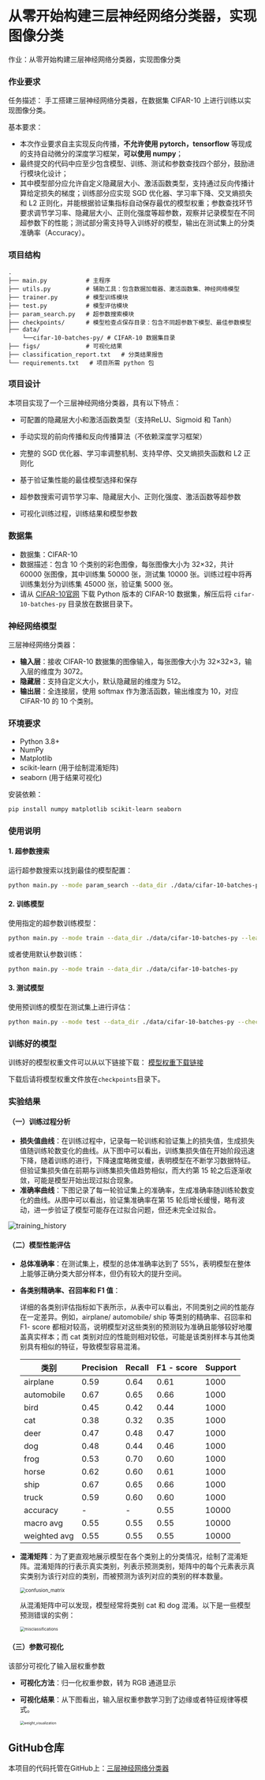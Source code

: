 # 从零开始构建三层神经网络分类器，实现图像分类

作业：从零开始构建三层神经网络分类器，实现图像分类

### 作业要求

任务描述：
手工搭建三层神经网络分类器，在数据集 CIFAR-10 上进行训练以实现图像分类。

基本要求：

- 本次作业要求自主实现反向传播，**不允许使用 pytorch，tensorflow** 等现成的支持自动微分的深度学习框架，**可以使用 numpy**；
- 最终提交的代码中应至少包含模型、训练、测试和参数查找四个部分，鼓励进行模块化设计；
- 其中模型部分应允许自定义隐藏层大小、激活函数类型，支持通过反向传播计算给定损失的梯度；训练部分应实现 SGD 优化器、学习率下降、交叉熵损失和 L2 正则化，并能根据验证集指标自动保存最优的模型权重；参数查找环节要求调节学习率、隐藏层大小、正则化强度等超参数，观察并记录模型在不同超参数下的性能；测试部分需支持导入训练好的模型，输出在测试集上的分类准确率（Accuracy）。

### 项目结构

```
.
├── main.py           # 主程序
├── utils.py          # 辅助工具：包含数据加载器、激活函数集、神经网络模型
├── trainer.py        # 模型训练模块
├── test.py           # 模型评估模块
├── param_search.py   # 超参数搜索模块
├── checkpoints/      # 模型检查点保存目录：包含不同超参数下模型、最佳参数模型
├── data/
    └──cifar-10-batches-py/ # CIFAR-10 数据集目录
├── figs/ 			  # 可视化结果
├── classification_report.txt   # 分类结果报告
└── requirements.txt   # 项目所需 python 包
```

### 项目设计

本项目实现了一个三层神经网络分类器，具有以下特点：

- 可配置的隐藏层大小和激活函数类型（支持ReLU、Sigmoid 和 Tanh）

- 手动实现的前向传播和反向传播算法（不依赖深度学习框架）

- 完整的 SGD 优化器、学习率调整机制、支持早停、交叉熵损失函数和 L2 正则化

- 基于验证集性能的最佳模型选择和保存
- 超参数搜索可调节学习率、隐藏层大小、正则化强度、激活函数等超参数

- 可视化训练过程，训练结果和模型参数

### 数据集

- 数据集：CIFAR-10
- 数据描述：包含 10 个类别的彩色图像，每张图像大小为 32$\times$32，共计 60000 张图像，其中训练集 50000 张，测试集 10000 张。训练过程中将再训练集划分为训练集 45000 张，验证集 5000 张。
- 请从 [CIFAR-10官网](https://www.cs.toronto.edu/~kriz/cifar.html) 下载 Python 版本的 CIFAR-10 数据集，解压后将 `cifar-10-batches-py` 目录放在数据目录下。

### 神经网络模型

三层神经网络分类器：

- **输入层**：接收 CIFAR-10 数据集的图像输入，每张图像大小为 32$\times$32$\times$3，输入层的维度为 3072。
- **隐藏层**：支持自定义大小，默认隐藏层的维度为 512。
- **输出层**：全连接层，使用 softmax 作为激活函数，输出维度为 10，对应 CIFAR-10 的 10 个类别。

### 环境要求

- Python 3.8+
- NumPy
- Matplotlib
- scikit-learn (用于绘制混淆矩阵)
- seaborn (用于结果可视化)

安装依赖：

```bash
pip install numpy matplotlib scikit-learn seaborn
```

### 使用说明

#### 1. 超参数搜索

运行超参数搜索以找到最佳的模型配置：

```bash
python main.py --mode param_search --data_dir ./data/cifar-10-batches-py
```

#### 2. 训练模型

使用指定的超参数训练模型：

```bash
python main.py --mode train --data_dir ./data/cifar-10-batches-py --learning_rate 0.1 --hidden_size 512 --reg_lambda 0.0001 --activation relu --epochs 30
```

或者使用默认参数训练：

```bash
python main.py --mode train --data_dir ./data/cifar-10-batches-py
```

#### 3. 测试模型

使用预训练的模型在测试集上进行评估：

```bash
python main.py --mode test --data_dir ./data/cifar-10-batches-py --checkpoint ./checkpoints/best_model.npz
```

### 训练好的模型

训练好的模型权重文件可以从以下链接下载： [模型权重下载链接](https://drive.google.com/file/d/YOUR_MODEL_FILE_ID/view?usp=sharing)

下载后请将模型权重文件放在`checkpoints`目录下。

### 实验结果

#### （一）训练过程分析

- **损失值曲线**：在训练过程中，记录每一轮训练和验证集上的损失值，生成损失值随训练轮数变化的曲线。从下图中可以看出，训练集损失值在开始阶段迅速下降，随着训练的进行，下降速度略微变缓，表明模型在不断学习数据特征。但验证集损失值在前期与训练集损失值趋势相似，而大约第 15 轮之后逐渐收敛，可能是模型开始出现过拟合现象。
- **准确率曲线**：下图记录了每一轮验证集上的准确率，生成准确率随训练轮数变化的曲线。从图中可以看出，验证集准确率在第 15 轮后增长缓慢，略有波动，进一步验证了模型可能存在过拟合问题，但还未完全过拟合。

![training_history](D:/Desktop/大三下/计算机视觉/homework1/figs/training_history.png)

#### （二）模型性能评估

- **总体准确率**：在测试集上，模型的总体准确率达到了 55%，表明模型在整体上能够正确分类大部分样本，但仍有较大的提升空间。

- **各类别精确率、召回率和 F1 值**：

  详细的各类别评估指标如下表所示，从表中可以看出，不同类别之间的性能存在一定差异。例如，airplane/ automobile/ ship 等类别的精确率、召回率和 F1- score 都相对较高，说明模型对这些类别的预测较为准确且能够较好地覆盖真实样本；而 cat 类别对应的性能则相对较低，可能是该类别样本与其他类别具有相似的特征，导致模型容易混淆。

  | 类别         | Precision | Recall | F1 - score | Support |
  | ------------ | --------- | ------ | ---------- | ------- |
  | airplane     | 0.59      | 0.64   | 0.61       | 1000    |
  | automobile   | 0.67      | 0.65   | 0.66       | 1000    |
  | bird         | 0.45      | 0.42   | 0.44       | 1000    |
  | cat          | 0.38      | 0.32   | 0.35       | 1000    |
  | deer         | 0.47      | 0.48   | 0.47       | 1000    |
  | dog          | 0.48      | 0.44   | 0.46       | 1000    |
  | frog         | 0.53      | 0.70   | 0.60       | 1000    |
  | horse        | 0.62      | 0.60   | 0.61       | 1000    |
  | ship         | 0.67      | 0.65   | 0.66       | 1000    |
  | truck        | 0.59      | 0.60   | 0.60       | 1000    |
  | accuracy     | -         | -      | 0.55       | 10000   |
  | macro avg    | 0.55      | 0.55   | 0.55       | 10000   |
  | weighted avg | 0.55      | 0.55   | 0.55       | 10000   |

- **混淆矩阵**：为了更直观地展示模型在各个类别上的分类情况，绘制了混淆矩阵。混淆矩阵的行表示真实类别，列表示预测类别，矩阵中的每个元素表示真实类别为该行对应的类别，而被预测为该列对应的类别的样本数量。

  <img src="D:/Desktop/大三下/计算机视觉/homework1/figs/confusion_matrix.png" alt="confusion_matrix" style="zoom:70%;" />

  从混淆矩阵中可以发现，模型经常将类别 cat 和 dog 混淆。以下是一些模型预测错误的实例：

  <img src="D:/Desktop/大三下/计算机视觉/homework1/figs/misclassifications.png" alt="misclassifications" style="zoom: 58%;" />

#### （三）参数可视化

该部分可视化了输入层权重参数

- **可视化方法**：归一化权重参数，转为 RGB 通道显示

- **可视化结果**：从下图看出，输入层权重参数学习到了边缘或者特征规律等模式。

  <img src="D:/Desktop/大三下/计算机视觉/homework1/figs/weight_visualization.png" alt="weight_visualization" style="zoom:50%;" />

## GitHub仓库

本项目的代码托管在GitHub上：[三层神经网络分类器](https://github.com/FDUdululu/fdu-course-nl-dd-hw1)
